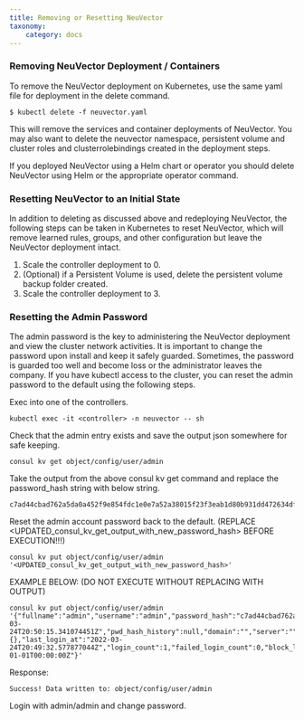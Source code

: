 ```yaml
---
title: Removing or Resetting NeuVector
taxonomy:
    category: docs
---
```



### Removing NeuVector Deployment / Containers

To remove the NeuVector deployment on Kubernetes, use the same yaml file for deployment in the delete command.
```
$ kubectl delete -f neuvector.yaml
```

This will remove the services and container deployments of NeuVector. You may also want to delete the neuvector namespace, persistent volume and cluster roles and clusterrolebindings created in the deployment steps.

If you deployed NeuVector using a Helm chart or operator you should delete NeuVector using Helm or the appropriate operator command.

### Resetting NeuVector to an Initial State
In addition to deleting as discussed above and redeploying NeuVector, the following steps can be taken in Kubernetes to reset NeuVector, which will remove learned rules, groups, and other configuration but leave the NeuVector deployment intact.

1. Scale the controller deployment to 0.
2. (Optional) if a Persistent Volume is used, delete the persistent volume backup folder created.
3. Scale the controller deployment to 3.

### Resetting the Admin Password
The admin password is the key to administering the NeuVector deployment and view the cluster network activities.  It is important to change the password upon install and keep it safely guarded.  Sometimes, the password is guarded too well and become loss or the administrator leaves the company.  If you have kubectl access to the cluster, you can reset the admin password to the default using the following steps.

Exec into one of the controllers.
```
kubectl exec -it <controller> -n neuvector -- sh
```

Check that the admin entry exists and save the output json somewhere for safe keeping. 
```
consul kv get object/config/user/admin
```
Take the output from the above consul kv get command and replace the password_hash string with below string.

```
c7ad44cbad762a5da0a452f9e854fdc1e0e7a52a38015f23f3eab1d80b931dd472634dfac71cd34ebc35d16ab7fb8a90c81f975113d6c7538dc69dd8de9077ec
```

Reset the admin account password back to the default. (REPLACE \<UPDATED_consul_kv_get_output_with_new_password_hash\> BEFORE EXECUTION!!!)
```
consul kv put object/config/user/admin '<UPDATED_consul_kv_get_output_with_new_password_hash>'
```
EXAMPLE BELOW: (DO NOT EXECUTE WITHOUT REPLACING WITH OUTPUT)

```
consul kv put object/config/user/admin '{"fullname":"admin","username":"admin","password_hash":"c7ad44cbad762a5da0a452f9e854fdc1e0e7a52a38015f23f3eab1d80b931dd472634dfac71cd34ebc35d16ab7fb8a90c81f975113d6c7538dc69dd8de9077ec","pwd_reset_time":"2022-03-24T20:50:15.341074451Z","pwd_hash_history":null,"domain":"","server":"","email":"","role":"admin","role_oride":false,"timeout":300,"locale":"en","role_domains":{},"last_login_at":"2022-03-24T20:49:32.577877044Z","login_count":1,"failed_login_count":0,"block_login_since":"0001-01-01T00:00:00Z"}'
```
Response:
```
Success! Data written to: object/config/user/admin
```

Login with admin/admin and change password.
